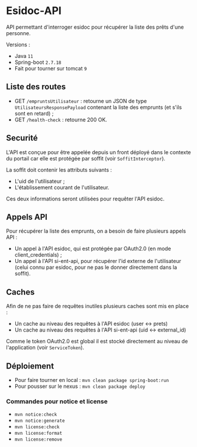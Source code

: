 # Esidoc-API

API permettant d'interroger esidoc pour récupérer la liste des prêts d'une personne.

Versions :
- Java `11`
- Spring-boot `2.7.18`
- Fait pour tourner sur tomcat `9`

## Liste des routes

- GET `/empruntsUtilisateur` : retourne un JSON de type `UtilisateursResponsePayload` contenant la liste des emprunts (et s'ils sont en retard) ;
- GET `/health-check` : retourne 200 OK.

## Securité

L'API est conçue pour être appelée depuis un front déployé dans le contexte du portail car elle est protégée par soffit (voir `SoffitInterceptor`).

La soffit doit contenir les attributs suivants :
- L'uid de l'utilisateur ;
- L'établissement courant de l'utilisateur.

Ces deux informations seront utilisées pour requêter l'API esidoc.

## Appels API

Pour récupérer la liste des emprunts, on a besoin de faire plusieurs appels API :
- Un appel à l'API esidoc, qui est protégée par OAuth2.0 (en mode client_credentials) ;
- Un appel à l'API si-ent-api, pour récupérer l'id externe de l'utilisateur (celui connu par esidoc, pour ne pas le donner directement dans la soffit).

## Caches

Afin de ne pas faire de requêtes inutiles plusieurs caches sont mis en place :
- Un cache au niveau des requêtes à l'API esidoc (user <-> prets)
- Un cache au niveau des requêtes à l'API si-ent-api (uid <-> external_id)

Comme le token OAuth2.0 est global il est stocké directement au niveau de l'application (voir `ServiceToken`).

## Déploiement

- Pour faire tourner en local : `mvn clean package spring-boot:run`
- Pour pousser sur le nexus : `mvn clean package deploy`

### Commandes pour notice et license

- `mvn notice:check`
- `mvn notice:generate`
- `mvn license:check`
- `mvn license:format`
- `mvn license:remove`
